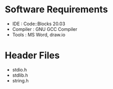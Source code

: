 # Software Requirements

* IDE : Code::Blocks 20.03
* Compiler : GNU GCC Compiler
* Tools : MS Word, draw.io

# Header Files
* stdio.h
* stdlib.h
* string.h
